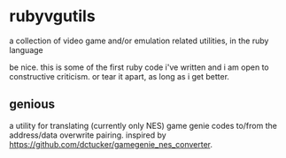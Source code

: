 # rubyvgutils
a collection of video game and/or emulation related utilities, in the ruby language

be nice.  this is some of the first ruby code i've written and i am open to constructive criticism.  or tear it apart, as long as i get better.

## genious

a utility for translating (currently only NES) game genie codes to/from the address/data overwrite pairing.  inspired by https://github.com/dctucker/gamegenie_nes_converter.
